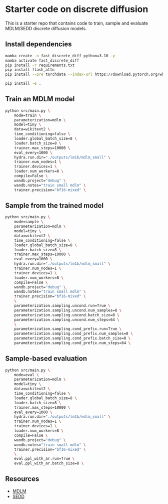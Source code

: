# Starter code on discrete diffusion
This is a starter repo that contains code to train, sample and evaluate MDLM/SEDD discrete diffusion models.

## Install dependencies
```bash
mamba create -n fast_discrete_diff python=3.10 -y
mamba activate fast_discrete_diff
pip install -r requirements.txt
pip install flash_attn
pip install --pre torchdata --index-url https://download.pytorch.org/whl/nightly/cpu

pip install -e .
```

## Train an MDLM model
```bash
python src/main.py \
    mode=train \
    parameterization=mdlm \
    model=tiny \
    data=wikitext2 \
    time_conditioning=false \
    loader.global_batch_size=8 \
    loader.batch_size=8 \
    trainer.max_steps=10000 \
    eval_every=1000 \
    hydra.run.dir="./outputs/lm1b/mdlm_small" \
    trainer.num_nodes=1 \
    trainer.devices=1 \
    loader.num_workers=8 \
    compile=False \
    wandb.project="debug" \
    wandb.notes="train small mdlm" \
    trainer.precision="bf16-mixed" \
```


## Sample from the trained model
```bash
python src/main.py \
    mode=sample \
    parameterization=mdlm \
    model=tiny \
    data=wikitext2 \
    time_conditioning=false \
    loader.global_batch_size=8 \
    loader.batch_size=8 \
    trainer.max_steps=10000 \
    eval_every=1000 \
    hydra.run.dir="./outputs/lm1b/mdlm_small" \
    trainer.num_nodes=1 \
    trainer.devices=1 \
    loader.num_workers=8 \
    compile=False \
    wandb.project="debug" \
    wandb.notes="train small mdlm" \
    trainer.precision="bf16-mixed" \
    \
    parameterization.sampling.uncond.run=True \
    parameterization.sampling.uncond.num_samples=8 \
    parameterization.sampling.uncond.batch_size=8 \
    parameterization.sampling.uncond.num_steps=64 \
    \
    parameterization.sampling.cond_prefix.run=True \
    parameterization.sampling.cond_prefix.num_samples=8 \
    parameterization.sampling.cond_prefix.batch_size=8 \
    parameterization.sampling.cond_prefix.num_steps=64 \


```

## Sample-based evaluation
```bash
python src/main.py \
    mode=eval \
    parameterization=mdlm \
    model=tiny \
    data=wikitext2 \
    time_conditioning=false \
    loader.global_batch_size=8 \
    loader.batch_size=8 \
    trainer.max_steps=10000 \
    eval_every=1000 \
    hydra.run.dir="./outputs/lm1b/mdlm_small" \
    trainer.num_nodes=1 \
    trainer.devices=1 \
    loader.num_workers=8 \
    compile=False \
    wandb.project="debug" \
    wandb.notes="train small mdlm" \
    trainer.precision="bf16-mixed" \
    \
    eval.ppl_with_ar.run=True \
    eval.ppl_with_ar.batch_size=8 \
```

## Resources
- [MDLM](https://s-sahoo.com/mdlm/)
- [SEDD](https://aaronlou.com/blog/2024/discrete-diffusion/)
